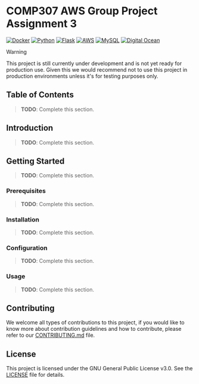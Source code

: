 # COMP307 AWS Group Project Assignment 3

[![Docker](https://img.shields.io/badge/-Docker-black?style=flat&logo=docker&logoColor)]()
[![Python](https://img.shields.io/badge/-Python-black?style=flat&logo=python&logoColor)]()
[![Flask](https://img.shields.io/badge/-Flask-black?style=flat&logo=flask&logoColor)]()
[![AWS](https://img.shields.io/badge/-AWS-black?style=flat&logo=amazon-web-services&logoColor)]()
[![MySQL](https://img.shields.io/badge/-MySQL-black?style=flat&logo=mysql&logoColor)]()
[![Digital Ocean](https://img.shields.io/badge/-Digital%20Ocean-black?style=flat&logo=digitalocean&logoColor)]()

> [!WARNING]
> This project is still currently under development and is not yet ready for production use. 
> Given this we would recommend not to use this project in production environments unless 
> it's for testing purposes only.


## Table of Contents

> **TODO**: Complete this section.

## Introduction

> **TODO**: Complete this section.

## Getting Started

> **TODO**: Complete this section.

### Prerequisites

> **TODO**: Complete this section.

### Installation

> **TODO**: Complete this section.

### Configuration

> **TODO**: Complete this section.

### Usage

> **TODO**: Complete this section.

## Contributing

We welcome all types of contributions to this project, if you would like to know more about contribution 
guidelines and how to contribute, please refer to our [CONTRIBUTING.md](docs/CONTRIBUTING.md) file.

## License

This project is licensed under the GNU General Public License v3.0. See the [LICENSE](LICENSE) file for details.